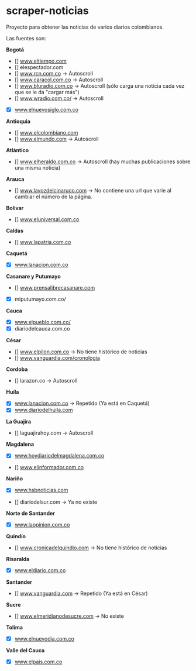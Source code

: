 # scraper-noticias
Proyecto para obtener las noticias de varios diarios colombianos.


Las fuentes son: 

**Bogotá**
- [] www.eltiempo.com
- [] elespectador.com
- [] www.rcn.com.co           -> Autoscroll
- [] www.caracol.com.co       -> Autoscroll
- [] www.bluradio.com.co      -> Autoscroll (sólo carga una noticia cada vez que se le da "cargar más")
- [] www.wradio.com.co/       -> Autoscroll
- [X] www.elnuevosiglo.com.co 

**Antioquia**
- [] www.elcolombiano.com
- [] www.elmundo.com          -> Autoscroll

**Atlántico**
- [] www.elheraldo.com.co     -> Autoscroll (hay muchas publicaciones sobre una misma noticia)

**Arauca**
- [] www.lavozdelcinaruco.com -> No contiene una url que varie al cambiar el número de la página.

**Bolivar**
- [] www.eluniversal.com.co

**Caldas**
- [] www.lapatria.com.co

**Caquetá**
- [X] www.lanacion.com.co

**Casanare y Putumayo**
- [] www.prensalibrecasanare.com
- [X] miputumayo.com.co/

**Cauca**
- [X] www.elpueblo.com.co/
- [X] diariodelcauca.com.co

**César**
- [] www.elpilon.com.co             -> No tiene histórico de noticias
- [] www.vanguardia.com/cronologia

**Cordoba**
- [] larazon.co                     -> Autoscroll

**Huila**
- [X] www.lanacion.com.co           -> Repetido (Ya está en Caquetá)
- [X] www.diariodelhuila.com

**La Guajira**
- [] laguajirahoy.com               -> Autoscroll

**Magdalena**
- [X] www.hoydiariodelmagdalena.com.co
- [] www.elinformador.com.co

**Nariño**
- [X] www.hsbnoticias.com
- [] diariodelsur.com               -> Ya no existe

**Norte de Santander**
- [X] www.laopinion.com.co

**Quindío**
- [] www.cronicadelquindio.com      -> No tiene histórico de noticias

**Risaralda**
- [X] www.eldiario.com.co

**Santander**
- [] www.vanguardia.com             -> Repetido (Ya está en César)

**Sucre**
- [] www.elmeridianodesucre.com     -> No existe

**Tolima**
- [X] www.elnuevodia.com.co

**Valle del Cauca**
- [X] www.elpais.com.co
